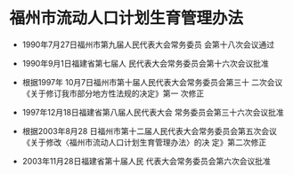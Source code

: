 # 福州市流动人口计划生育管理办法

- 1990年7月27日福州市第九届人民代表大会常务委员
会第十八次会议通过

- 1990年9月1日福建省第七届人
民代表大会常务委员会第十六次会议批准

- 根据1997年
10月7日福州市第十届人民代表大会常务委员会第三十
二次会议《关于修订我市部分地方性法规的决定》第一
次修正

- 1997年12月18日福建省第八届人民代表大会
常务委员会第三十六次会议批准

- 根据2003年8月28
日福州市第十二届人民代表大会常务委员会第五次会议
《关于修改〈福州市流动人口计划生育管理办法〉的决
定》第二次修正

- 2003年11月28日福建省第十届人民
代表大会常务委员会第六次会议批准

<!-- INFO END -->